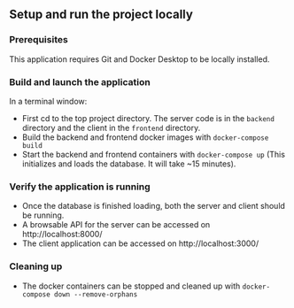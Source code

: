 ## Setup and run the project locally

### Prerequisites
This application requires Git and Docker Desktop to be locally installed.

### Build and launch the application

In a terminal window:

- First cd to the top project directory. The server code is in the `backend` directory and the client in the `frontend` directory.
- Build the backend and frontend docker images with `docker-compose build`
- Start the backend and frontend containers with `docker-compose up` (This initializes and loads the database. It will take ~15 minutes).

### Verify the application is running

- Once the database is finished loading, both the server and client should be running.
- A browsable API for the server can be accessed on http://localhost:8000/
- The client application can be accessed on http://localhost:3000/

### Cleaning up

- The docker containers can be stopped and cleaned up with `docker-compose down --remove-orphans`
